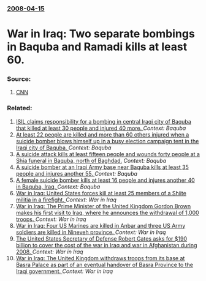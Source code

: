 ### [2008-04-15](/news/2008/04/15/index.md)

#  War in Iraq: Two separate bombings in Baquba and Ramadi kills at least 60. 




### Source:

1. [CNN](http://edition.cnn.com/2008/WORLD/meast/04/15/iraq.mainbombs/index.html)

### Related:

1. [ISIL claims responsibility for a bombing in central Iraqi city of Baquba that killed at least 30 people and injured 40 more. ](/news/2015/08/10/isil-claims-responsibility-for-a-bombing-in-central-iraqi-city-of-baquba-that-killed-at-least-30-people-and-injured-40-more.md) _Context: Baquba_
2. [At least 22 people are killed and more than 60 others injured when a suicide bomber blows himself up in a busy election campaign tent in the Iraqi city of Baquba. ](/news/2013/04/6/at-least-22-people-are-killed-and-more-than-60-others-injured-when-a-suicide-bomber-blows-himself-up-in-a-busy-election-campaign-tent-in-the.md) _Context: Baquba_
3. [A suicide attack kills at least fifteen people and wounds forty people at a Shia funeral in Baquba, north of Baghdad.](/news/2012/06/18/a-suicide-attack-kills-at-least-fifteen-people-and-wounds-forty-people-at-a-shia-funeral-in-baquba-north-of-baghdad.md) _Context: Baquba_
4. [ A suicide bomber at an Iraqi Army base near Baquba kills at least 35 people and injures another 55. ](/news/2008/07/15/a-suicide-bomber-at-an-iraqi-army-base-near-baquba-kills-at-least-35-people-and-injures-another-55.md) _Context: Baquba_
5. [ A female suicide bomber kills at least 16 people and injures another 40 in Baquba, Iraq. ](/news/2008/06/22/a-female-suicide-bomber-kills-at-least-16-people-and-injures-another-40-in-baquba-iraq.md) _Context: Baquba_
6. [ War in Iraq: United States forces kill at least 25 members of a Shiite militia in a firefight. ](/news/2007/10/5/war-in-iraq-united-states-forces-kill-at-least-25-members-of-a-shiite-militia-in-a-firefight.md) _Context: War in Iraq_
7. [ War in Iraq: The Prime Minister of the United Kingdom Gordon Brown makes his first visit to Iraq, where he announces the withdrawal of 1,000 troops. ](/news/2007/10/2/war-in-iraq-the-prime-minister-of-the-united-kingdom-gordon-brown-makes-his-first-visit-to-iraq-where-he-announces-the-withdrawal-of-1-00.md) _Context: War in Iraq_
8. [ War in Iraq: Four US Marines are killed in Anbar and three US Army soldiers are killed in Nineveh province. ](/news/2007/09/6/war-in-iraq-four-us-marines-are-killed-in-anbar-and-three-us-army-soldiers-are-killed-in-nineveh-province.md) _Context: War in Iraq_
9. [ The United States Secretary of Defense Robert Gates asks for $190 billion to cover the cost of the war in Iraq and war in Afghanistan during 2008. ](/news/2007/09/26/the-united-states-secretary-of-defense-robert-gates-asks-for-190-billion-to-cover-the-cost-of-the-war-in-iraq-and-war-in-afghanistan-durin.md) _Context: War in Iraq_
10. [ War in Iraq: The United Kingdom withdraws troops from its base at Basra Palace as part of an eventual handover of Basra Province to the Iraqi government. ](/news/2007/09/2/war-in-iraq-the-united-kingdom-withdraws-troops-from-its-base-at-basra-palace-as-part-of-an-eventual-handover-of-basra-province-to-the-ira.md) _Context: War in Iraq_

